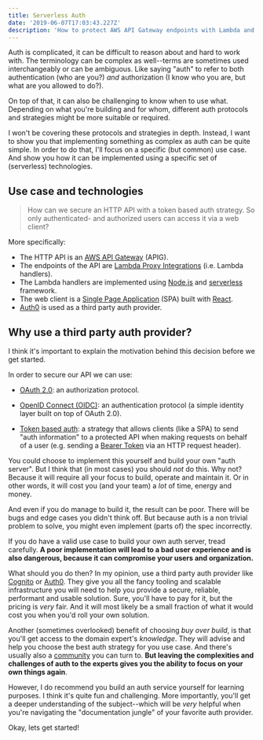 ```yaml
---
title: Serverless Auth
date: '2019-06-07T17:03:43.227Z'
description: 'How to protect AWS API Gateway endpoints with Lambda and Auth0.'
---
```


Auth is complicated, it can be difficult to reason about and hard to work with. The terminology can be complex as well--terms are sometimes used interchangeably or can be ambiguous. Like saying "auth" to refer to both authentication (who are you?) _and_ authorization (I know who you are, but what are you allowed to do?).

On top of that, it can also be challenging to know when to use what. Depending on what you're building and for whom, different auth protocols and strategies might be more suitable or required.

I won't be covering these protocols and strategies in depth. Instead, I want to show you that implementing something as complex as auth can be quite simple. In order to do that, I'll focus on a specific (but common) use case. And show you how it can be implemented using a specific set of (serverless) technologies.

## Use case and technologies

> How can we secure an HTTP API with a token based auth strategy. So only authenticated- and authorized users can access it via a web client?

More specifically:

- The HTTP API is an <a href="https://docs.aws.amazon.com/apigateway/latest/developerguide/welcome.html" target="_blank" rel="noopener noreferrer">AWS API Gateway</a> (APIG).
- The endpoints of the API are <a href="https://docs.aws.amazon.com/apigateway/latest/developerguide/set-up-lambda-proxy-integrations.html" target="_blank" rel="noopener noreferrer">Lambda Proxy Integrations</a> (i.e. Lambda handlers).
- The Lambda handlers are implemented using <a href="https://nodejs.org/en/" target="_blank" rel="noopener noreferrer">Node.js</a> and <a href="https://serverless.com/" target="_blank" rel="noopener noreferrer">serverless</a> framework.
- The web client is a <a href="https://en.wikipedia.org/wiki/Single-page_application" target="_blank" rel="noopener noreferrer">Single Page Application</a> (SPA) built with <a href="https://reactjs.org/" target="_blank" rel="noopener noreferrer">React</a>.
- <a href="https://auth0.com/" target="_blank" rel="noopener noreferrer">Auth0</a> is used as a third party auth provider.

## Why use a third party auth provider?

I think it's important to explain the motivation behind this decision before we get started.

In order to secure our API we can use:

- <a href="https://oauth.net/2/" target="_blank" rel="noopener noreferrer">OAuth 2.0</a>: an authorization protocol.

- <a href="https://openid.net/connect/" target="_blank" rel="noopener noreferrer">OpenID Connect (OIDC)</a>: an authentication protocol (a simple identity layer built on top of OAuth 2.0).

- <a href="https://auth0.com/learn/token-based-authentication-made-easy/" target="_blank" rel="noopener noreferrer">Token based auth</a>: a strategy that allows clients (like a SPA) to send "auth information" to a protected API when making requests on behalf of a user (e.g. sending a <a href="https://oauth.net/2/bearer-tokens/" target="_blank" rel="noopener noreferrer">Bearer Token</a> via an HTTP request header).

You could choose to implement this yourself and build your own "auth server". But I think that (in most cases) you should _not_ do this. Why not? Because it will require all your focus to build, operate and maintain it. Or in other words, it will cost you (and your team) a _lot_ of time, energy and money.

And even if you do manage to build it, the result can be poor. There will be bugs and edge cases you didn't think off. But because auth is a non trivial problem to solve, you might even implement (parts of) the spec incorrectly.

If you do have a valid use case to build your own auth server, tread carefully. **A poor implementation will lead to a bad user experience and is also dangerous, because it can compromise your users and organization.**

What should you do then? In my opinion, use a third party auth provider like <a href="https://aws.amazon.com/cognito/" target="_blank" rel="noopener noreferrer">Cognito</a> or <a href="https://auth0.com/" target="_blank" rel="noopener noreferrer">Auth0</a>. They give you all the fancy tooling and scalable infrastructure you will need to help you provide a secure, reliable, performant and usable solution. Sure, you'll have to pay for it, but the pricing is _very_ fair. And it will most likely be a small fraction of what it would cost you when you'd roll your own solution.

Another (sometimes overlooked) benefit of choosing _buy over build_, is that you'll get access to the domain expert's _knowledge_. They will advise and help you choose the best auth strategy for you use case. And there's usually also a <a href="https://community.auth0.com/" target="_blank" rel="noopener noreferrer">community</a> you can turn to. **But leaving the complexities and challenges of auth to the experts gives you the ability to focus on your own things again**.

However, I do recommend you build an auth service yourself for learning purposes. I think it's quite fun and challenging. More importantly, you'll get a deeper understanding of the subject--which will be _very_ helpful when you're navigating the "documentation jungle" of your favorite auth provider.

Okay, lets get started!

